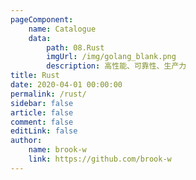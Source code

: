 ```yaml
---
pageComponent:
    name: Catalogue
    data:
        path: 08.Rust
        imgUrl: /img/golang_blank.png
        description: 高性能、可靠性、生产力
title: Rust
date: 2020-04-01 00:00:00
permalink: /rust/
sidebar: false
article: false
comment: false
editLink: false
author:
    name: brook-w
    link: https://github.com/brook-w
---
```

